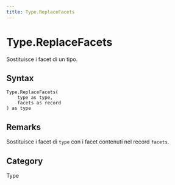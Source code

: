```yaml
---
title: Type.ReplaceFacets
---
```


# Type.ReplaceFacets


Sostituisce i facet di un tipo.


## Syntax

```powerquery
Type.ReplaceFacets(
    type as type,
    facets as record
) as type
```


## Remarks

Sostituisce i facet di <code>type</code> con i facet contenuti nel record <code>facets</code>.



## Category
Type
